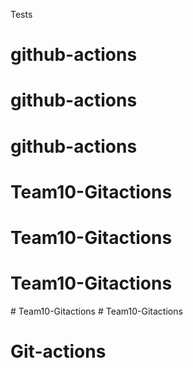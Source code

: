 Tests
# github-actions
# github-actions
# github-actions
# Team10-Gitactions
# Team10-Gitactions
# Team10-Gitactions
#   T e a m 1 0 - G i t a c t i o n s  
 # Team10-Gitactions
# Git-actions
